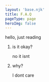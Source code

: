 ```yaml
---
layout: 'base.njk'
title: F.A.Q
pageType: page
heroImg: false
---
```

hello, just reading

1. is it okay?

    no it isnt

1. why?

    I dont care